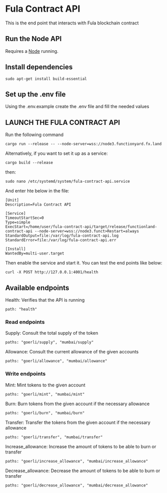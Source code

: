 # Fula Contract API

This is the end point that interacts with Fula blockchain contract

## Run the Node API

Requires a [Node](Node.md) running.

## Install dependencies

	sudo apt-get install build-essential

## Set up the .env file

Using the .env.example create the .env file and fill the needed values

## LAUNCH THE FULA CONTRACT API
	
Run the following command
	
	cargo run --release -- --node-server=wss://node3.functionyard.fx.land

Alternatively, if you want to set it up as a service:

	cargo build --release

then:

	sudo nano /etc/systemd/system/fula-contract-api.service

And enter hte below in the file:

```
[Unit]
Description=Fula Contract API

[Service]
TimeoutStartSec=0
Type=simple
ExecStart=/home/user/fula-contract-api/target/release/functionland-contract-api --node-server=wss://node3.funct>Restart=always
StandardOutput=file:/var/log/fula-contract-api.log
StandardError=file:/var/log/fula-contract-api.err

[Install]
WantedBy=multi-user.target
```

Then enable the service and start it. You can test the end points like below:

	curl -X POST http://127.0.0.1:4001/health

## Available endpoints

Health: Verifies that the API is running
		
	path: "health"
	
### Read endpoints 
	
Supply: Consult the total supply of the token
	
	paths: "goerli/supply", "mumbai/supply"
		
Allowance: Consult the current allowance of the given accounts
	
	paths: "goerli/allowance", "mumbai/allowance"
	
### Write endpoints 
	
Mint: Mint tokens to the given account
	
	paths: "goerli/mint", "mumbai/mint"
	
Burn: Burn tokens from the given account if the necessary allowance

	paths: "goerli/burn", "mumbai/burn"
	
Transfer: Transfer the tokens from the given account if the necessary allowance

	paths: "goerli/transfer", "mumbai/transfer"
	
Increase_allowance: Increase the amount of tokens to be able to burn or transfer

	paths: "goerli/increase_allowance", "mumbai/increase_allowance"
	
Decrease_allowance: Decrease the amount of tokens to be able to burn or transfer

	paths: "goerli/decrease_allowance", "mumbai/decrease_allowance"
